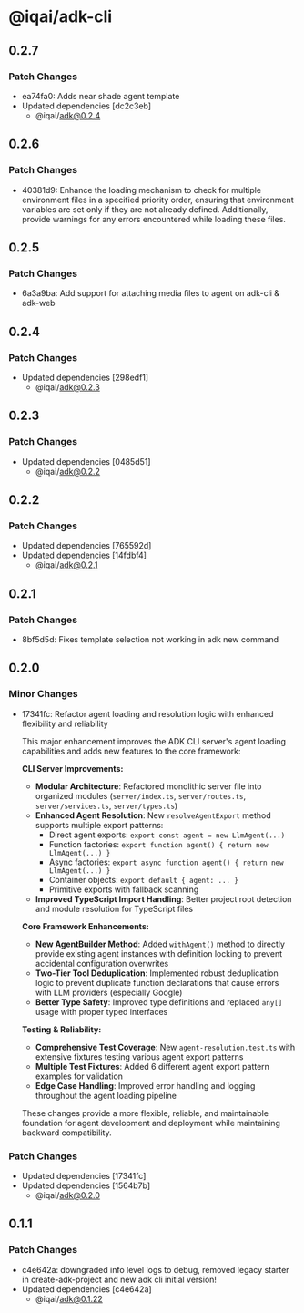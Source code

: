 # @iqai/adk-cli

## 0.2.7

### Patch Changes

- ea74fa0: Adds near shade agent template
- Updated dependencies [dc2c3eb]
  - @iqai/adk@0.2.4

## 0.2.6

### Patch Changes

- 40381d9: Enhance the loading mechanism to check for multiple environment files in a specified priority order, ensuring that environment variables are set only if they are not already defined. Additionally, provide warnings for any errors encountered while loading these files.

## 0.2.5

### Patch Changes

- 6a3a9ba: Add support for attaching media files to agent on adk-cli & adk-web

## 0.2.4

### Patch Changes

- Updated dependencies [298edf1]
  - @iqai/adk@0.2.3

## 0.2.3

### Patch Changes

- Updated dependencies [0485d51]
  - @iqai/adk@0.2.2

## 0.2.2

### Patch Changes

- Updated dependencies [765592d]
- Updated dependencies [14fdbf4]
  - @iqai/adk@0.2.1

## 0.2.1

### Patch Changes

- 8bf5d5d: Fixes template selection not working in adk new command

## 0.2.0

### Minor Changes

- 17341fc: Refactor agent loading and resolution logic with enhanced flexibility and reliability

  This major enhancement improves the ADK CLI server's agent loading capabilities and adds new features to the core framework:

  **CLI Server Improvements:**

  - **Modular Architecture**: Refactored monolithic server file into organized modules (`server/index.ts`, `server/routes.ts`, `server/services.ts`, `server/types.ts`)
  - **Enhanced Agent Resolution**: New `resolveAgentExport` method supports multiple export patterns:
    - Direct agent exports: `export const agent = new LlmAgent(...)`
    - Function factories: `export function agent() { return new LlmAgent(...) }`
    - Async factories: `export async function agent() { return new LlmAgent(...) }`
    - Container objects: `export default { agent: ... }`
    - Primitive exports with fallback scanning
  - **Improved TypeScript Import Handling**: Better project root detection and module resolution for TypeScript files

  **Core Framework Enhancements:**

  - **New AgentBuilder Method**: Added `withAgent()` method to directly provide existing agent instances with definition locking to prevent accidental configuration overwrites
  - **Two-Tier Tool Deduplication**: Implemented robust deduplication logic to prevent duplicate function declarations that cause errors with LLM providers (especially Google)
  - **Better Type Safety**: Improved type definitions and replaced `any[]` usage with proper typed interfaces

  **Testing & Reliability:**

  - **Comprehensive Test Coverage**: New `agent-resolution.test.ts` with extensive fixtures testing various agent export patterns
  - **Multiple Test Fixtures**: Added 6 different agent export pattern examples for validation
  - **Edge Case Handling**: Improved error handling and logging throughout the agent loading pipeline

  These changes provide a more flexible, reliable, and maintainable foundation for agent development and deployment while maintaining backward compatibility.

### Patch Changes

- Updated dependencies [17341fc]
- Updated dependencies [1564b7b]
  - @iqai/adk@0.2.0

## 0.1.1

### Patch Changes

- c4e642a: downgraded info level logs to debug, removed legacy starter in create-adk-project and new adk cli initial version!
- Updated dependencies [c4e642a]
  - @iqai/adk@0.1.22
